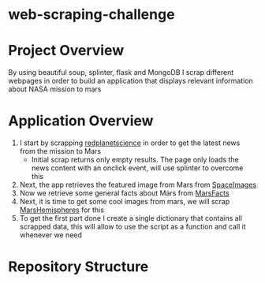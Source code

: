 # web-scraping-challenge

# Project Overview

By using beautiful soup, splinter, flask and MongoDB I scrap different webpages in order to build an application that displays relevant information about NASA mission to mars

# Application Overview

1. I start by scrapping [redplanetscience](https://redplanetscience.com/) in order to get the latest news from the mission to Mars
    - Initial scrap returns only empty results. The page only loads the news content with an onclick event, will use splinter to overcome this
2. Next, the app retrieves the featured image from Mars from [SpaceImages](https://spaceimages-mars.com/)
3. Now we retrieve some general facts about Mars from [MarsFacts](https://galaxyfacts-mars.com/)
4. Next, it is time to get some cool images from mars, we will scrap [MarsHemispheres](https://marshemispheres.com/index.html) for this
5. To get the first part done I create a single dictionary that contains all scrapped data, this will allow to use the script as a function and call it whenever we need

# Repository Structure

